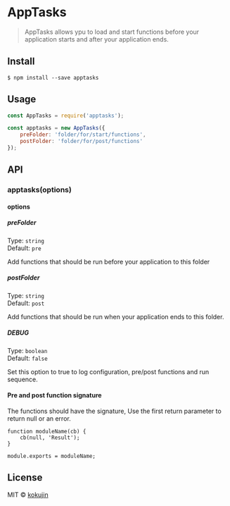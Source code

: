 # AppTasks

> AppTasks allows ypu to load and start functions before your application starts
and after your application ends.


## Install

```
$ npm install --save apptasks
```


## Usage

```js
const AppTasks = require('apptasks');

const apptasks = new AppTasks({
    preFolder: 'folder/for/start/functions',
    postFolder: 'folder/for/post/functions'
});
```


## API

### apptasks(options)

#### options

##### preFolder

Type: `string`<br>
Default: `pre`

Add functions that should be run before your application to this folder

##### postFolder

Type: `string`<br>
Default: `post`

Add functions that should be run when your application ends to this folder.

##### DEBUG

Type: `boolean`<br>
Default: `false`

Set this option to true to log configuration, pre/post functions and run sequence.
#### Pre and post function signature

The functions should have the signature, Use the first return parameter to return
null or an error.

``````
function moduleName(cb) {
    cb(null, 'Result');
}

module.exports = moduleName;
``````



## License

MIT © [kokujin](https://github.com/kokujin)
